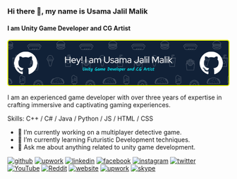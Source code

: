 ### Hi there 👋, my name is Usama Jalil Malik
#### I am Unity Game Developer and CG Artist
![I am Unity Game Developer and CG Artist](https://github.com/UsamaJalil/UsamaJalil/blob/main/github-header-image%20(1).png?raw=true)

I am an experienced game developer with over three years of expertise in crafting immersive and captivating gaming experiences.

Skills: C++ / C# / Java / Python / JS / HTML / CSS

- 🔭 I’m currently working on a multiplayer detective game. 
- 🌱 I’m currently learning Futuristic Development techniques. 
- 💬 Ask me about anything related to unity game development. 


[<img src='https://cdn.jsdelivr.net/npm/simple-icons@3.0.1/icons/github.svg' alt='github' height='40'>](https://github.com/UsamaJalil) [<img src='https://cdn.jsdelivr.net/npm/simple-icons@3.0.1/icons/upwork.svg' alt='upwork' height='40'>](https://www.upwork.com/freelancers/~014a31f2ca9ba27953) [<img src='https://cdn.jsdelivr.net/npm/simple-icons@3.0.1/icons/linkedin.svg' alt='linkedin' height='40'>](https://www.linkedin.com/in/usama-jalil-malik-b31b38220/)  [<img src='https://cdn.jsdelivr.net/npm/simple-icons@3.0.1/icons/facebook.svg' alt='facebook' height='40'>](https://www.facebook.com/usamajalilmalik)  [<img src='https://cdn.jsdelivr.net/npm/simple-icons@3.0.1/icons/instagram.svg' alt='instagram' height='40'>](https://www.instagram.com/usamajalilmalik/)  [<img src='https://cdn.jsdelivr.net/npm/simple-icons@3.0.1/icons/twitter.svg' alt='twitter' height='40'>](https://twitter.com/usamajalilmalik)  [<img src='https://cdn.jsdelivr.net/npm/simple-icons@3.0.1/icons/youtube.svg' alt='YouTube' height='40'>](https://www.youtube.com/channel/PrefabsGamer)  [<img src='https://cdn.jsdelivr.net/npm/simple-icons@3.0.1/icons/reddit.svg' alt='Reddit' height='40'>](https://www.reddit.com/user/usamajalilmalik)  [<img src='https://cdn.jsdelivr.net/npm/simple-icons@3.0.1/icons/icloud.svg' alt='website' height='40'>](www.prefabsstudio.com)  [<img src='https://cdn.jsdelivr.net/npm/simple-icons@3.0.1/icons/upwork.svg' alt='upwork' height='40'>](https://www.upwork.com/freelancers/~014a31f2ca9ba27953)  [<img src='https://cdn.jsdelivr.net/npm/simple-icons@3.0.1/icons/skype.svg' alt='skype' height='40'>](https://join.skype.com/invite/xSW0pAESMdwq)  

